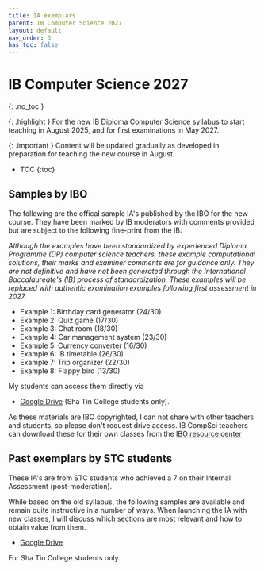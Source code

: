 ```yaml
---
title: IA exemplars
parent: IB Computer Science 2027
layout: default
nav_order: 3
has_toc: false
---
```


# IB Computer Science 2027
{: .no_toc }

{: .highlight }
For the new IB Diploma Computer Science syllabus to start teaching in August 2025, and for first examinations in May 2027.

{: .important }
Content will be updated gradually as developed in preparation for teaching the new course in August.

- TOC
{:toc} 

## Samples by IBO

The following are the offical sample IA's published by the IBO for the new course. They have been marked by IB moderators with comments provided but are subject to the following fine-print from the IB:

_Although the examples have been standardized by experienced Diploma Programme (DP) computer science teachers, these example computational solutions, their marks and examiner comments are for guidance only. They are not definitive and have not been generated through the International Baccalaureate's (IB) process of standardization. These examples will be replaced with authentic examination examples following first assessment in 2027._

* Example 1: Birthday card generator (24/30)
* Example 2: Quiz game (17/30)
* Example 3: Chat room (18/30)
* Example 4: Car management system (23/30)
* Example 5: Currency converter (16/30)
* Example 6: IB timetable (26/30)
* Example 7: Trip organizer (22/30)
* Example 8: Flappy bird (13/30)

My students can access them directly via 

* [Google Drive](https://drive.google.com/drive/folders/1CxyTGB0coSBCPK8BhCRc1tw03KPekqhD?usp=sharing) (Sha Tin College students only). 

As these materials are IBO copyrighted, I can not share with other teachers and students, so please don't request drive access. IB CompSci teachers can download these for their own classes from the [IBO resource center](https://resources.ibo.org/dp/subject/Computer-science-2027/works/dp_11162-433685?lang=en&root=1.6.2.2.7)

## Past exemplars by STC students

These IA's are from STC students who achieved a 7 on their Internal Assessment (post-moderation).

While based on the old syllabus, the following samples are available and remain quite instructive in a number of ways. When launching the IA with new classes, I will discuss which sections are most relevant and how to obtain value from them.

* [Google Drive](https://drive.google.com/drive/folders/1ct6NieGkvCAunqrL-UzOt_TQfjc2dRHq?usp=drive_link)

For Sha Tin College students only.

